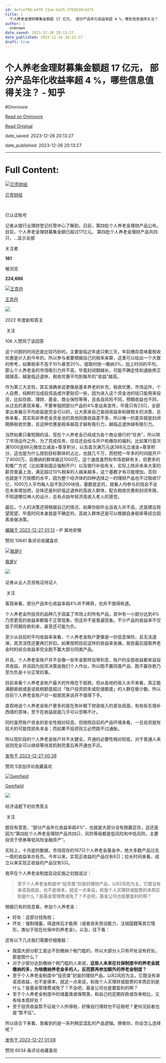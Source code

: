 ```yaml
---
id: 4efce790-a470-11ee-ba55-3765b20c4275
title: |
  个人养老金理财募集金额超 17 亿元， 部分产品年化收益率超 4 %，哪些信息值得关注？ - 知乎
author: |
  unknown
date_saved: 2023-12-26 20:13:27
date_published: 2023-12-26 20:13:27
draft: true
---
```


# 个人养老金理财募集金额超 17 亿元， 部分产品年化收益率超 4 %，哪些信息值得关注？ - 知乎
#Omnivore

[Read on Omnivore](https://omnivore.app/me/17-4-18ca987761b)

[Read Original](https://www.zhihu.com/question/636786902/answer/3339924145)

date_saved: 2023-12-26 20:13:27

date_published: 2023-12-26 20:13:27

--- 

# Full Content: 

[![贝壳财经](https://proxy-prod.omnivore-image-cache.app/0x0,sU76jxh4QDYgzLn4noBfz-dqRmbjUpnombWov0d6FJUg/https://picx.zhimg.com/v2-91be4261faa0b0951794548f9cd528f2_l.jpg?source=1def8aca)](https://www.zhihu.com/org/xin-jing-bao-jing-ji-xin-wen)

[贝壳财经](https://www.zhihu.com/org/xin-jing-bao-jing-ji-xin-wen)

[​](https://www.zhihu.com/question/48510028)

已认证账号

记者从银行业理财登记托管中心了解到，日前，第四批个人养老金理财产品公布。目前，个人养老金理财募集金额已超过17亿元。 第四批个人养老金理财产品共四只，…显示全部 ​

关注者

**181**

被浏览

**224,666**

[![王克丹](https://proxy-prod.omnivore-image-cache.app/0x0,saVaYdd5ZTxToNaMJEwKy6rpnecf2r3EicYCe8De5UAw/https://pic1.zhimg.com/v2-27f1c9cb53f0cff1438eddf32e33c32b_l.jpg?source=2c26e567)](https://www.zhihu.com/people/wang-ke-dan-13)

[王克丹](https://www.zhihu.com/people/wang-ke-dan-13)

[​](https://www.zhihu.com/question/510340037)​![](https://proxy-prod.omnivore-image-cache.app/0x0,sRpP1H2oa_TfsDLpATwsIt6ipVLRN7HlUZGTch2Ee4JQ/https://picx.zhimg.com/v2-4812630bc27d642f7cafcd6cdeca3d7a.jpg?source=88ceefae)

2022 年度新知答主

​ 关注

106 人赞同了该回答

这个问题的时间还是比较巧妙的，主要是临近年底只剩三天，年前缴存意味着税收优惠是计入到今年的，所以参与者要根据自己的税率来算，这里可以给出一个大致的参考，如果税率不高于10%甚至20%，提取时统一缴纳3%，加上时间的平均，那么个人养老金的市场吸引力并不高，毕竟封闭期越长，可能不确定性和通胀修正就越高，越是临近退休，税收优惠平均到每年的“收益”越高。

作为第三大支柱，其实准确来说更像是基本养老的补充，税收优惠，市场运作，个人自费，纯粹的当成投资品或许更贴切一些，因为进入这个资金池的钱只能用来投资，比如存款、理财、基金、商业保险等等，且各自风险不同，预期收益也不同，从过去的表现来看，不要单独把部分产品的4%拿出来宣传，毕竟只有23只，全部拿出来展示平均收益是完全可以的，让大家来自己查阅收益率和做相关的决策，总体来看，其实和非养老金资金池的其他同类收益差不多，所以唯一的差异就是封闭期换税收优惠，且这种优惠是税率越高才越有吸引力，越临近退休越有吸引力。

当然如果只看短期的话，现在个人养老金已经成为各个商业银行的“任务”，所以除了市场运作之外，为了完成任务，往往还会给与开户和缴存的福利，比如某行首次满1000送88元微信立减金+尊享积分，以及首次满万元送388元立减金+尊享积分，这也是为什么按到目标群体的占比，也就几千万，而短短一年多的时间就开户了4000万，且缴纳的群体接近1000万，这个速度虽然和市场尝鲜有关，但更多的和推广方式（比如某些国企强制开户）以及银行补贴有关，实际上除非未来大家的薪资普遍上涨，满足超过10%税率的人越来越多，这个基数才有可能增加，否则也就是千万规模的水平，因为整个经济体的四种选择之一的理财产品也不过吸收17亿，1000万人平均每人投不到200块钱，基数是定的，就看人均参与的钱会不会在未来增加吧，总体还是利好临近退休的高收入群体，配合税收优惠和封闭年限，不知道哪位神人的设计，总有点劫年轻济高收入老人的感觉。

最后，个人的决策还得根据自己的情况，如果你刚毕业且收入并不高，还是建议观望观望，毕竟时间本身就是不确定的，高收入群体还是可以根据自身税率等综合因素来做决策。

[编辑于 2023-12-27 01:13](https://www.zhihu.com/question/636786902/answer/3339924145)・IP 属地安徽

​赞同 106​​41 条评论​收藏​喜欢

[![我是V](https://proxy-prod.omnivore-image-cache.app/0x0,sbJJeptRpSFizf6a5w4TlhgZm2jW49JpVCbI6gNu-afw/https://picx.zhimg.com/v2-29aa3e3c94eb58b4485b6a504b988d49_l.jpg?source=1def8aca)](https://www.zhihu.com/people/he-shang-xi-tou-yong-piao-rou-59-87)

[我是V](https://www.zhihu.com/people/he-shang-xi-tou-yong-piao-rou-59-87)

[​](https://www.zhihu.com/question/48510028)​![](https://proxy-prod.omnivore-image-cache.app/0x0,sRpP1H2oa_TfsDLpATwsIt6ipVLRN7HlUZGTch2Ee4JQ/https://picx.zhimg.com/v2-4812630bc27d642f7cafcd6cdeca3d7a.jpg?source=88ceefae)

证券从业人员资格证持证人

​ 关注

客观来看，部分产品年化收益率超4%并不稀奇，也并不值得称道。

个人养老金所投资的品种几乎涵盖了市场上的所有产品，其中有一小部分达到4%乃至更高的收益率都属于正常现象，但这并不是普遍现象。不少产品的收益率不仅低于同期存款利率，甚至还可能为负。

至少从目前的平均收益率来看，个人养老金账户更像是一份低息保险，且无法退保，其灵活性还要再打折扣。如果按照目前这样的收益率发展，居民最后提取养老金时的综合收益率完全跑不赢大部分同类产品。

并且，个人养老金账户并不会像一些年金那样自带利息，账户的全部收益都来自投资收益，并且因为投资决策由我们个人作出，所以跑不赢同类产品、跑不赢存款乃至为负是十分正常的事。

目前来看个人养老金账户最大的作用在于抵税，但从各地的收入水平来看，真正能满额抵税或是说抵税额度超过「账户投资损失或贬值额度」的人群在极少数。所以目前个人养老金账户对一般居民来说并不值得下手。

直观地说个人养老金账户更多的是在弥补眼下财政收入的紧张局面，有些拆东墙补西墙的意味，至于在收益层面几乎可以忽略不计。

同时虽然账户资金的安全性相对较高，但按照目前的产品环境来看，一旦投资就有较大的可能性损失本金；而如果不投资则又必然跑不过通胀。

所以现阶段的个人养老金账户并不太健全，开通的必要性相对较低，对于普通人来说则完全可以继续等待其机制完善后再开通也不迟。

[发布于 2023-12-27 00:28](https://www.zhihu.com/question/636786902/answer/3339872577)

​赞同 5​​添加评论​收藏​喜欢

[![Gemfield](https://proxy-prod.omnivore-image-cache.app/0x0,sCv7aMVtWGXfUBaO1TUb1aLUosWB10kaYjMyVopjSomA/https://picx.zhimg.com/dcd82ce04_l.jpg?source=1def8aca)](https://www.zhihu.com/people/gemfield)

[Gemfield](https://www.zhihu.com/people/gemfield)

[​](https://www.zhihu.com/question/48509984)​![](https://proxy-prod.omnivore-image-cache.app/0x0,sKBtfFYtK0ROqGdvN0zCp5BhZ6pS4CW6jvNAosyO8byE/https://pica.zhimg.com/v2-4812630bc27d642f7cafcd6cdeca3d7a.jpg?source=88ceefae)

经济话题下的优秀答主

​ 关注

题目有意思，“部分产品年化收益率超4%”，也就是大部分没有跑赢定存，这还是因为“第四批个人养老金理财产品共四只，风险等级都是低风险和中低风险，主要投资于债券等低风险金融资产”。

实际上，十月底的数据，市场现存的167只个人养老金基金中，绝大多数产品过去一周的收益率亦告负。今年以来，实现正收益的产品仅有6只；拉长时间来看，成立以来实现正收益的产品仅有5只。

我早在个人养老金制度启动实施之初就说过：

> 至于个人养老金制度中“投资类”封装的理财产品，以R2风险为主，它既没有承诺高收益，也不是保本，就这一点来说，和我个人买理财或股票的本质区别是什么？是基金管理费减免了？不会吧，基金公司也是要盈利的啊？

根据已有的信息看，参加个人养老金：

* 好处：这部分钱免税；
* 坏处：强制储蓄，得退休后才能用（或者丧失劳动能力、注销国籍等其它情形，类似于现在社保中的养老金）。以及，往下看：

还有以下几点我们需要仔细推敲：

* 我国大部分职工是达不到缴纳个税门槛的，所以大部分人只有坏处没有好处，那是图什么？
* 对于少部分达到缴纳个税门槛的人来说，**这些人本来在社保制度中的养老金就缴纳的多，为啥缴纳养老金多的人，反而要再参加额外的养老金制度？**
* 至于个人养老金制度中“投资类”封装的理财产品，以R2风险为主，它既没有承诺高收益，也不是保本，就这一点来说，和我个人买理财或股票的本质区别是什么？是基金管理费减免了？不会吧，基金公司也是要盈利的啊？
* 至于个人养老金制度中的储蓄类或保障类，和自己的定期存款或存单相比，又有啥本质好处？
* 至于投资收益暂不征收个人所得税，好像自行理财也不征税吧？更何况前者也是“暂不征”。

所以综合下来看，我看到的是一系列稍显混乱的产品逻辑。换做你，你会怎么选择呢？

[发布于 2023-12-27 01:08](https://www.zhihu.com/question/636786902/answer/3339918778)

​赞同 60​​34 条评论​收藏​喜欢

---

